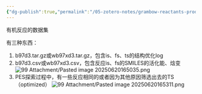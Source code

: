 ```yaml
---
{"dg-publish":true,"permalink":"/05-zotero-notes/grambow-reactants-products-transition2020/","title":"Reactants, products, and transition states of elementary chemical reactions based on quantum chemistry","noteIcon":"","created":"2025-06-20T16:48","updated":"2025-07-01T11:57"}
---
```


有机反应的数据集

有三种东西：
1. b97d3.tar.gz或wb97xd3.tar.gz，包含is、fs、ts的结构优化log
2. b97d3.csv或wb97xd3.csv，包含反应is、fs的SMILES的活化能、焓变
![99 Attachment/Pasted image 20250620165035.png](/img/user/99%20Attachment/Pasted%20image%2020250620165035.png)
3. PES探索过程中，有一些反应相同的或者因为其他原因筛选出去的TS（optimized）
![99 Attachment/Pasted image 20250620165311.png](/img/user/99%20Attachment/Pasted%20image%2020250620165311.png)


